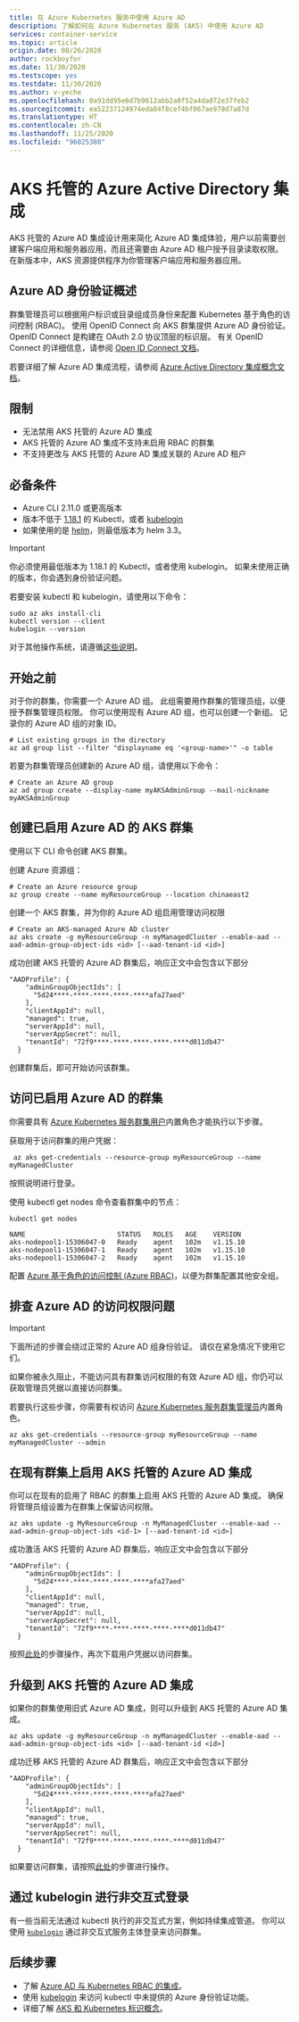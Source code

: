 ```yaml
---
title: 在 Azure Kubernetes 服务中使用 Azure AD
description: 了解如何在 Azure Kubernetes 服务 (AKS) 中使用 Azure AD
services: container-service
ms.topic: article
origin.date: 08/26/2020
author: rockboyfor
ms.date: 11/30/2020
ms.testscope: yes
ms.testdate: 11/30/2020
ms.author: v-yeche
ms.openlocfilehash: 0a91dd95e6d7b9612abb2a8f52a4da072e37feb2
ms.sourcegitcommit: ea52237124974eda84f8cef4bf067ae978d7a87d
ms.translationtype: HT
ms.contentlocale: zh-CN
ms.lasthandoff: 11/25/2020
ms.locfileid: "96025380"
---
```

<!--Verified successfully on 11/24/2020-->
# <a name="aks-managed-azure-active-directory-integration"></a>AKS 托管的 Azure Active Directory 集成

AKS 托管的 Azure AD 集成设计用来简化 Azure AD 集成体验，用户以前需要创建客户端应用和服务器应用，而且还需要由 Azure AD 租户授予目录读取权限。 在新版本中，AKS 资源提供程序为你管理客户端应用和服务器应用。

## <a name="azure-ad-authentication-overview"></a>Azure AD 身份验证概述

群集管理员可以根据用户标识或目录组成员身份来配置 Kubernetes 基于角色的访问控制 (RBAC)。 使用 OpenID Connect 向 AKS 群集提供 Azure AD 身份验证。 OpenID Connect 是构建在 OAuth 2.0 协议顶层的标识层。 有关 OpenID Connect 的详细信息，请参阅 [Open ID Connect 文档][open-id-connect]。

若要详细了解 Azure AD 集成流程，请参阅 [Azure Active Directory 集成概念文档](concepts-identity.md#azure-active-directory-integration)。

## <a name="limitations"></a>限制 

* 无法禁用 AKS 托管的 Azure AD 集成
* AKS 托管的 Azure AD 集成不支持未启用 RBAC 的群集
* 不支持更改与 AKS 托管的 Azure AD 集成关联的 Azure AD 租户

## <a name="prerequisites"></a>必备条件

* Azure CLI 2.11.0 或更高版本
* 版本不低于 [1.18.1](https://github.com/kubernetes/kubernetes/blob/master/CHANGELOG/CHANGELOG-1.18.md#v1181) 的 Kubectl，或者 [kubelogin](https://github.com/Azure/kubelogin)
* 如果使用的是 [helm](https://github.com/helm/helm)，则最低版本为 helm 3.3。

> [!Important]
> 你必须使用最低版本为 1.18.1 的 Kubectl，或者使用 kubelogin。 如果未使用正确的版本，你会遇到身份验证问题。

若要安装 kubectl 和 kubelogin，请使用以下命令：

```azurecli
sudo az aks install-cli
kubectl version --client
kubelogin --version
```

对于其他操作系统，请遵循[这些说明](https://kubernetes.io/docs/tasks/tools/install-kubectl/)。

## <a name="before-you-begin"></a>开始之前

对于你的群集，你需要一个 Azure AD 组。 此组需要用作群集的管理员组，以便授予群集管理员权限。 你可以使用现有 Azure AD 组，也可以创建一个新组。 记录你的 Azure AD 组的对象 ID。

```azurecli
# List existing groups in the directory
az ad group list --filter "displayname eq '<group-name>'" -o table
```

若要为群集管理员创建新的 Azure AD 组，请使用以下命令：

```azurecli
# Create an Azure AD group
az ad group create --display-name myAKSAdminGroup --mail-nickname myAKSAdminGroup
```

## <a name="create-an-aks-cluster-with-azure-ad-enabled"></a>创建已启用 Azure AD 的 AKS 群集

使用以下 CLI 命令创建 AKS 群集。

创建 Azure 资源组：

```azurecli
# Create an Azure resource group
az group create --name myResourceGroup --location chinaeast2
```

创建一个 AKS 群集，并为你的 Azure AD 组启用管理访问权限

```azurecli
# Create an AKS-managed Azure AD cluster
az aks create -g myResourceGroup -n myManagedCluster --enable-aad --aad-admin-group-object-ids <id> [--aad-tenant-id <id>]
```

成功创建 AKS 托管的 Azure AD 群集后，响应正文中会包含以下部分
```output
"AADProfile": {
    "adminGroupObjectIds": [
      "5d24****-****-****-****-****afa27aed"
    ],
    "clientAppId": null,
    "managed": true,
    "serverAppId": null,
    "serverAppSecret": null,
    "tenantId": "72f9****-****-****-****-****d011db47"
  }
```

创建群集后，即可开始访问该群集。

## <a name="access-an-azure-ad-enabled-cluster"></a>访问已启用 Azure AD 的群集

你需要具有 [Azure Kubernetes 服务群集用户](../role-based-access-control/built-in-roles.md#azure-kubernetes-service-cluster-user-role)内置角色才能执行以下步骤。

获取用于访问群集的用户凭据：

```azurecli
 az aks get-credentials --resource-group myResourceGroup --name myManagedCluster
```
按照说明进行登录。

使用 kubectl get nodes 命令查看群集中的节点：

```azurecli
kubectl get nodes

NAME                       STATUS   ROLES   AGE    VERSION
aks-nodepool1-15306047-0   Ready    agent   102m   v1.15.10
aks-nodepool1-15306047-1   Ready    agent   102m   v1.15.10
aks-nodepool1-15306047-2   Ready    agent   102m   v1.15.10
```
配置 [Azure 基于角色的访问控制 (Azure RBAC)](./azure-ad-rbac.md)，以便为群集配置其他安全组。

## <a name="troubleshooting-access-issues-with-azure-ad"></a>排查 Azure AD 的访问权限问题

> [!Important]
> 下面所述的步骤会绕过正常的 Azure AD 组身份验证。 请仅在紧急情况下使用它们。

如果你被永久阻止，不能访问具有群集访问权限的有效 Azure AD 组，你仍可以获取管理员凭据以直接访问群集。

若要执行这些步骤，你需要有权访问 [Azure Kubernetes 服务群集管理员](../role-based-access-control/built-in-roles.md#azure-kubernetes-service-cluster-admin-role)内置角色。

```azurecli
az aks get-credentials --resource-group myResourceGroup --name myManagedCluster --admin
```

## <a name="enable-aks-managed-azure-ad-integration-on-your-existing-cluster"></a>在现有群集上启用 AKS 托管的 Azure AD 集成

你可以在现有的启用了 RBAC 的群集上启用 AKS 托管的 Azure AD 集成。 确保将管理员组设置为在群集上保留访问权限。

```azurecli
az aks update -g MyResourceGroup -n MyManagedCluster --enable-aad --aad-admin-group-object-ids <id-1> [--aad-tenant-id <id>]
```

成功激活 AKS 托管的 Azure AD 群集后，响应正文中会包含以下部分

```output
"AADProfile": {
    "adminGroupObjectIds": [
      "5d24****-****-****-****-****afa27aed"
    ],
    "clientAppId": null,
    "managed": true,
    "serverAppId": null,
    "serverAppSecret": null,
    "tenantId": "72f9****-****-****-****-****d011db47"
  }
```

按照[此处][access-cluster]的步骤操作，再次下载用户凭据以访问群集。

## <a name="upgrading-to-aks-managed-azure-ad-integration"></a>升级到 AKS 托管的 Azure AD 集成

如果你的群集使用旧式 Azure AD 集成，则可以升级到 AKS 托管的 Azure AD 集成。

```azurecli
az aks update -g myResourceGroup -n myManagedCluster --enable-aad --aad-admin-group-object-ids <id> [--aad-tenant-id <id>]
```

成功迁移 AKS 托管的 Azure AD 群集后，响应正文中会包含以下部分

```output
"AADProfile": {
    "adminGroupObjectIds": [
      "5d24****-****-****-****-****afa27aed"
    ],
    "clientAppId": null,
    "managed": true,
    "serverAppId": null,
    "serverAppSecret": null,
    "tenantId": "72f9****-****-****-****-****d011db47"
  }
```

如果要访问群集，请按照[此处][access-cluster]的步骤进行操作。

## <a name="non-interactive-sign-in-with-kubelogin"></a>通过 kubelogin 进行非交互式登录

有一些当前无法通过 kubectl 执行的非交互式方案，例如持续集成管道。 你可以使用 [`kubelogin`](https://github.com/Azure/kubelogin) 通过非交互式服务主体登录来访问群集。

## <a name="next-steps"></a>后续步骤

<!--Not Available on * Learn about [Azure RBAC integration for Kubernetes Authorization][azure-rbac-integration]-->

* 了解 [Azure AD 与 Kubernetes RBAC 的集成][azure-ad-rbac]。
* 使用 [kubelogin](https://github.com/Azure/kubelogin) 来访问 kubectl 中未提供的 Azure 身份验证功能。
* 详细了解 [AKS 和 Kubernetes 标识概念][aks-concepts-identity]。

<!--Not Available on [Azure Resource Manager (ARM) templates ][aks-arm-template]-->

<!-- LINKS - external -->

[kubernetes-webhook]: https://kubernetes.io/docs/reference/access-authn-authz/authentication/#webhook-token-authentication
[kubectl-apply]: https://kubernetes.io/docs/reference/generated/kubectl/kubectl-commands#apply

<!--Not Available on [aks-arm-template]: https://docs.microsoft.com/azure/templates/microsoft.containerservice/managedclusters-->

<!-- LINKS - Internal -->

<!--Not Available on [azure-rbac-integration]: manage-azure-rbac.md-->

[aks-concepts-identity]: concepts-identity.md
[azure-ad-rbac]: azure-ad-rbac.md
[az-aks-create]: https://docs.azure.cn/cli/aks#az_aks_create
[az-aks-get-credentials]: https://docs.azure.cn/cli/aks#az_aks_get_credentials
[az-group-create]: https://docs.azure.cn/cli/group#az_group_create
[open-id-connect]: ../active-directory/develop/v2-protocols-oidc.md
[az-ad-user-show]: https://docs.azure.cn/cli/ad/user#az_ad_user_show
[rbac-authorization]: concepts-identity.md#role-based-access-controls-rbac
[operator-best-practices-identity]: operator-best-practices-identity.md
[azure-ad-rbac]: azure-ad-rbac.md
[azure-ad-cli]: azure-ad-integration-cli.md
[access-cluster]: #access-an-azure-ad-enabled-cluster
[aad-migrate]: #upgrading-to-aks-managed-azure-ad-integration

<!-- Update_Description: new article about managed aad -->
<!--NEW.date: 11/30/2020-->